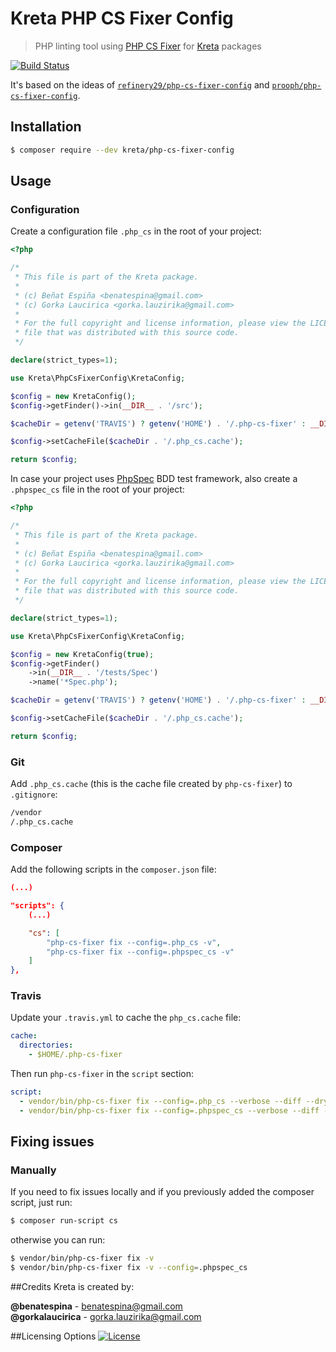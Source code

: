 # Kreta PHP CS Fixer Config
>PHP linting tool using [PHP CS Fixer][2] for [Kreta][1] packages

[![Build Status](https://travis-ci.org/kreta/PhpCsFixerConfig.svg?branch=master)](https://travis-ci.org/kreta/PhpCsFixerConfig)

It's based on the ideas of [`refinery29/php-cs-fixer-config`](https://github.com/refinery29/php-cs-fixer-config/) and
[`prooph/php-cs-fixer-config`](https://github.com/prooph/php-cs-fixer-config).

## Installation
```bash
$ composer require --dev kreta/php-cs-fixer-config
```
  
## Usage
### Configuration
Create a configuration file `.php_cs` in the root of your project:
```php
<?php

/*
 * This file is part of the Kreta package.
 *
 * (c) Beñat Espiña <benatespina@gmail.com>
 * (c) Gorka Laucirica <gorka.lauzirika@gmail.com>
 *
 * For the full copyright and license information, please view the LICENSE
 * file that was distributed with this source code.
 */

declare(strict_types=1);

use Kreta\PhpCsFixerConfig\KretaConfig;

$config = new KretaConfig();
$config->getFinder()->in(__DIR__ . '/src');

$cacheDir = getenv('TRAVIS') ? getenv('HOME') . '/.php-cs-fixer' : __DIR__;

$config->setCacheFile($cacheDir . '/.php_cs.cache');

return $config;
```
In case your project uses [PhpSpec][3] BDD test framework, also create a `.phpspec_cs` file in the root of your project:
```php
<?php

/*
 * This file is part of the Kreta package.
 *
 * (c) Beñat Espiña <benatespina@gmail.com>
 * (c) Gorka Laucirica <gorka.lauzirika@gmail.com>
 *
 * For the full copyright and license information, please view the LICENSE
 * file that was distributed with this source code.
 */

declare(strict_types=1);

use Kreta\PhpCsFixerConfig\KretaConfig;

$config = new KretaConfig(true);
$config->getFinder()
    ->in(__DIR__ . '/tests/Spec')
    ->name('*Spec.php');

$cacheDir = getenv('TRAVIS') ? getenv('HOME') . '/.php-cs-fixer' : __DIR__;

$config->setCacheFile($cacheDir . '/.php_cs.cache');

return $config;
```

### Git
Add `.php_cs.cache` (this is the cache file created by `php-cs-fixer`) to `.gitignore`:
```bash
/vendor
/.php_cs.cache
```

### Composer
Add the following scripts in the `composer.json` file:
```json
(...)

"scripts": {
    (...)

    "cs": [
        "php-cs-fixer fix --config=.php_cs -v",
        "php-cs-fixer fix --config=.phpspec_cs -v"
    ]
},
```

### Travis
Update your `.travis.yml` to cache the `php_cs.cache` file:
```yml
cache:
  directories:
    - $HOME/.php-cs-fixer
```
Then run `php-cs-fixer` in the `script` section:
```yml
script:
  - vendor/bin/php-cs-fixer fix --config=.php_cs --verbose --diff --dry-run
  - vendor/bin/php-cs-fixer fix --config=.phpspec_cs --verbose --diff --dry-run
```

## Fixing issues
### Manually
If you need to fix issues locally and if you previously added the composer script, just run:
```bash
$ composer run-script cs
```
otherwise you can run:
```bash
$ vendor/bin/php-cs-fixer fix -v
$ vendor/bin/php-cs-fixer fix -v --config=.phpspec_cs 
```

##Credits
Kreta is created by:
>
**@benatespina** - [benatespina@gmail.com](mailto:benatespina@gmail.com)<br>
**@gorkalaucirica** - [gorka.lauzirika@gmail.com](mailto:gorka.lauzirika@gmail.com)

##Licensing Options
[![License](https://poser.pugx.org/kreta/php-cs-fixer-config/license.svg)](https://github.com/kreta/PhpCsFixerConfig/blob/master/LICENSE)

[1]: http://kreta.io/
[2]: http://cs.sensiolabs.org/
[3]: http://www.phpspec.net/
